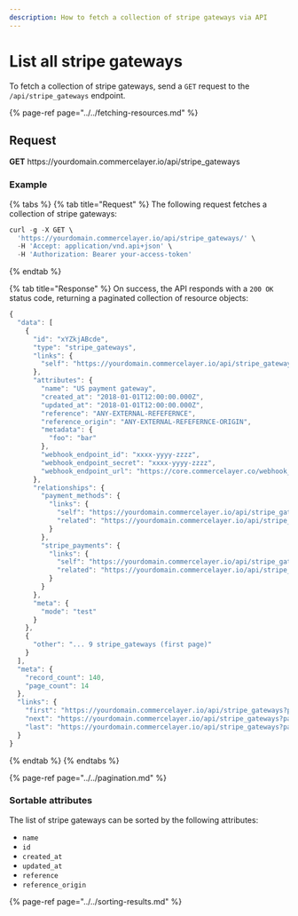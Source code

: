 ```yaml
---
description: How to fetch a collection of stripe gateways via API
---
```


# List all stripe gateways

To fetch a collection of stripe gateways, send a `GET` request to the `/api/stripe_gateways` endpoint.

{% page-ref page="../../fetching-resources.md" %}

## Request

**GET** https://<i></i>yourdomain.commercelayer.io/api/stripe_gateways

### **Example**

{% tabs %}
{% tab title="Request" %}
The following request fetches a collection of stripe gateways:

```javascript
curl -g -X GET \
  'https://yourdomain.commercelayer.io/api/stripe_gateways/' \
  -H 'Accept: application/vnd.api+json' \
  -H 'Authorization: Bearer your-access-token'
```
{% endtab %}

{% tab title="Response" %}
On success, the API responds with a `200 OK` status code, returning a paginated collection of resource objects:

```javascript
{
  "data": [
    {
      "id": "xYZkjABcde",
      "type": "stripe_gateways",
      "links": {
        "self": "https://yourdomain.commercelayer.io/api/stripe_gateways/xYZkjABcde"
      },
      "attributes": {
        "name": "US payment gateway",
        "created_at": "2018-01-01T12:00:00.000Z",
        "updated_at": "2018-01-01T12:00:00.000Z",
        "reference": "ANY-EXTERNAL-REFEFERNCE",
        "reference_origin": "ANY-EXTERNAL-REFEFERNCE-ORIGIN",
        "metadata": {
          "foo": "bar"
        },
        "webhook_endpoint_id": "xxxx-yyyy-zzzz",
        "webhook_endpoint_secret": "xxxx-yyyy-zzzz",
        "webhook_endpoint_url": "https://core.commercelayer.co/webhook_callbacks/stripe_gateways/xxxxx"
      },
      "relationships": {
        "payment_methods": {
          "links": {
            "self": "https://yourdomain.commercelayer.io/api/stripe_gateways/xYZkjABcde/relationships/payment_methods",
            "related": "https://yourdomain.commercelayer.io/api/stripe_gateways/xYZkjABcde/payment_methods"
          }
        },
        "stripe_payments": {
          "links": {
            "self": "https://yourdomain.commercelayer.io/api/stripe_gateways/xYZkjABcde/relationships/stripe_payments",
            "related": "https://yourdomain.commercelayer.io/api/stripe_gateways/xYZkjABcde/stripe_payments"
          }
        }
      },
      "meta": {
        "mode": "test"
      }
    },
    {
      "other": "... 9 stripe_gateways (first page)"
    }
  ],
  "meta": {
    "record_count": 140,
    "page_count": 14
  },
  "links": {
    "first": "https://yourdomain.commercelayer.io/api/stripe_gateways?page[number]=1&page[size]=10",
    "next": "https://yourdomain.commercelayer.io/api/stripe_gateways?page[number]=2&page[size]=10",
    "last": "https://yourdomain.commercelayer.io/api/stripe_gateways?page[number]=14&page[size]=10"
  }
}
```
{% endtab %}
{% endtabs %}

{% page-ref page="../../pagination.md" %}

### Sortable attributes

The list of stripe gateways can be sorted by the following attributes:

* `name`
* `id`
* `created_at`
* `updated_at`
* `reference`
* `reference_origin`

{% page-ref page="../../sorting-results.md" %}

